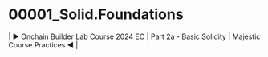 # 00001_Solid.Foundations
| ► Onchain Builder Lab Course 2024 EC | Part 2a - Basic Solidity | Majestic Course Practices ◄ |
